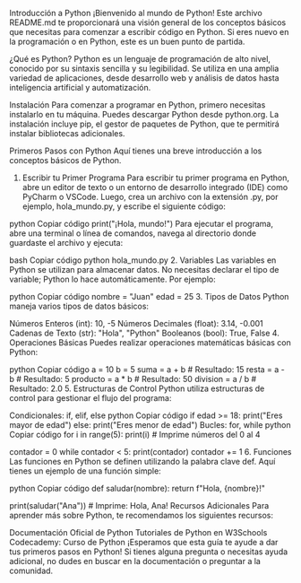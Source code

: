 Introducción a Python
¡Bienvenido al mundo de Python! Este archivo README.md te proporcionará una visión general de los conceptos básicos que necesitas para comenzar a escribir código en Python. Si eres nuevo en la programación o en Python, este es un buen punto de partida.

¿Qué es Python?
Python es un lenguaje de programación de alto nivel, conocido por su sintaxis sencilla y su legibilidad. Se utiliza en una amplia variedad de aplicaciones, desde desarrollo web y análisis de datos hasta inteligencia artificial y automatización.

Instalación
Para comenzar a programar en Python, primero necesitas instalarlo en tu máquina. Puedes descargar Python desde python.org. La instalación incluye pip, el gestor de paquetes de Python, que te permitirá instalar bibliotecas adicionales.

Primeros Pasos con Python
Aquí tienes una breve introducción a los conceptos básicos de Python.

1. Escribir tu Primer Programa
Para escribir tu primer programa en Python, abre un editor de texto o un entorno de desarrollo integrado (IDE) como PyCharm o VSCode. Luego, crea un archivo con la extensión .py, por ejemplo, hola_mundo.py, y escribe el siguiente código:

python
Copiar código
print("¡Hola, mundo!")
Para ejecutar el programa, abre una terminal o línea de comandos, navega al directorio donde guardaste el archivo y ejecuta:

bash
Copiar código
python hola_mundo.py
2. Variables
Las variables en Python se utilizan para almacenar datos. No necesitas declarar el tipo de variable; Python lo hace automáticamente. Por ejemplo:

python
Copiar código
nombre = "Juan"
edad = 25
3. Tipos de Datos
Python maneja varios tipos de datos básicos:

Números Enteros (int): 10, -5
Números Decimales (float): 3.14, -0.001
Cadenas de Texto (str): "Hola", "Python"
Booleanos (bool): True, False
4. Operaciones Básicas
Puedes realizar operaciones matemáticas básicas con Python:

python
Copiar código
a = 10
b = 5
suma = a + b  # Resultado: 15
resta = a - b  # Resultado: 5
producto = a * b  # Resultado: 50
division = a / b  # Resultado: 2.0
5. Estructuras de Control
Python utiliza estructuras de control para gestionar el flujo del programa:

Condicionales: if, elif, else
python
Copiar código
if edad >= 18:
    print("Eres mayor de edad")
else:
    print("Eres menor de edad")
Bucles: for, while
python
Copiar código
for i in range(5):
    print(i)  # Imprime números del 0 al 4

contador = 0
while contador < 5:
    print(contador)
    contador += 1
6. Funciones
Las funciones en Python se definen utilizando la palabra clave def. Aquí tienes un ejemplo de una función simple:

python
Copiar código
def saludar(nombre):
    return f"Hola, {nombre}!"

print(saludar("Ana"))  # Imprime: Hola, Ana!
Recursos Adicionales
Para aprender más sobre Python, te recomendamos los siguientes recursos:

Documentación Oficial de Python
Tutoriales de Python en W3Schools
Codecademy: Curso de Python
¡Esperamos que esta guía te ayude a dar tus primeros pasos en Python! Si tienes alguna pregunta o necesitas ayuda adicional, no dudes en buscar en la documentación o preguntar a la comunidad.
